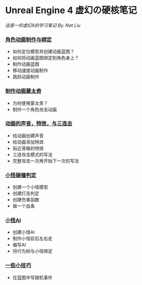 # Unreal Engine 4 虚幻の硬核笔记

*这是一份虚幻4的学习笔记 By. Nat Liu*

### [角色动画制作与绑定](https://github.com/YiLiuNat/UnrealEngine4_Notes/blob/master/03.AnmBind.md)
* 如何定位模型并创建动画蓝图？
* 如何将动画蓝图绑定到角色身上？
* 制作动画蓝图
* 移动速度动画制作
* 跳跃动画制作

### [制作动画蒙太奇](https://github.com/YiLiuNat/UnrealEngine4_Notes/blob/master/04.AnmMontage.md)
* 为何使用蒙太奇？
* 制作一个角色攻击动画

### [动画的声音，特效，与三连击](https://github.com/YiLiuNat/UnrealEngine4_Notes/blob/master/05.SoundsCombo.md)
* 给动画创建声音
* 给动画添加特效
* 贴近骨骼的特效
* 三连攻击模式的写法
* 完整攻击一次再开始下一次的写法

### [小怪碰撞判定](https://github.com/YiLiuNat/UnrealEngine4_Notes/blob/master/06.MonstersCollision.md)
* 创建一个小怪模型
* 创建打击判定
* 创建伤害函数
* 做一个血条

### [小怪AI](https://github.com/YiLiuNat/UnrealEngine4_Notes/blob/master/07.MonstersAI.md)
* 创建小怪AI
* 制作小怪前后左右走
* 编写AI
* 将行为树与小怪绑定



### [一些小技巧](https://github.com/YiLiuNat/UnrealEngine4_Notes/blob/master/00.Others.md)
* 在蓝图中写随机事件